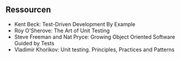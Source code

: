 ## Ressourcen

- Kent Beck: Test-Driven Development By Example
- Roy O'Sherove: The Art of Unit Testing
- Steve Freeman and Nat Pryce: Growing Object Oriented Software Guided by Tests
- Vladimir Khorikov: Unit testing. Principles, Practices and Patterns
